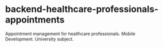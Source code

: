 # backend-healthcare-professionals-appointments
Appointment management for healthcare professionals. Mobile Development. University subject.
